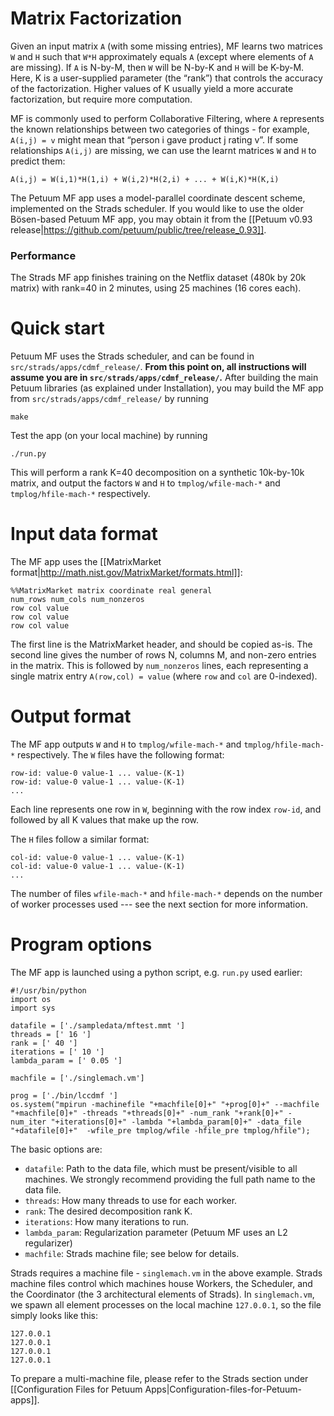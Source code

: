 # Matrix Factorization

Given an input matrix `A` (with some missing entries), MF learns two matrices `W` and `H` such that `W*H` approximately equals `A` (except where elements of `A` are missing). If `A` is N-by-M, then `W` will be N-by-K and `H` will be K-by-M. Here, K is a user-supplied parameter (the “rank”) that controls the accuracy of the factorization. Higher values of K usually yield a more accurate factorization, but require more computation.

MF is commonly used to perform Collaborative Filtering, where `A` represents the known relationships between two categories of things - for example, `A(i,j) = v` might mean that “person i gave product j rating v”. If some relationships `A(i,j)` are missing, we can use the learnt matrices `W` and `H` to predict them:

`A(i,j) = W(i,1)*H(1,i) + W(i,2)*H(2,i) + ... + W(i,K)*H(K,i)`

The Petuum MF app uses a model-parallel coordinate descent scheme, implemented on the Strads scheduler. If you would like to use the older Bösen-based Petuum MF app, you may obtain it from the [[Petuum v0.93 release|https://github.com/petuum/public/tree/release_0.93]].

### Performance 

The Strads MF app finishes training on the Netflix dataset (480k by 20k matrix) with rank=40 in 2 minutes, using 25 machines (16 cores each).

# Quick start

Petuum MF uses the Strads scheduler, and can be found in `src/strads/apps/cdmf_release/`. **From this point on, all instructions will assume you are in `src/strads/apps/cdmf_release/`.** After building the main Petuum libraries (as explained under Installation), you may build the MF app from `src/strads/apps/cdmf_release/` by running

```
make
```

Test the app (on your local machine) by running

```
./run.py
```

This will perform a rank K=40 decomposition on a synthetic 10k-by-10k matrix, and output the factors `W` and `H` to `tmplog/wfile-mach-*` and `tmplog/hfile-mach-*` respectively.

# Input data format

The MF app uses the [[MatrixMarket format|http://math.nist.gov/MatrixMarket/formats.html]]:

```
%%MatrixMarket matrix coordinate real general
num_rows num_cols num_nonzeros
row col value 
row col value 
row col value 
```

The first line is the MatrixMarket header, and should be copied as-is. The second line gives the number of rows N, columns M, and non-zero entries in the matrix. This is followed by `num_nonzeros` lines, each representing a single matrix entry `A(row,col) = value` (where `row` and `col` are 0-indexed).

# Output format

The MF app outputs `W` and `H` to `tmplog/wfile-mach-*` and `tmplog/hfile-mach-*` respectively. The `W` files have the following format:

```
row-id: value-0 value-1 ... value-(K-1)
row-id: value-0 value-1 ... value-(K-1)
...
```

Each line represents one row in `W`, beginning with the row index `row-id`, and followed by all K values that make up the row.

The `H` files follow a similar format:

```
col-id: value-0 value-1 ... value-(K-1)
col-id: value-0 value-1 ... value-(K-1)
...
```

The number of files `wfile-mach-*` and `hfile-mach-*` depends on the number of worker processes used --- see the next section for more information.

# Program options

The MF app is launched using a python script, e.g. `run.py` used earlier:

```
#!/usr/bin/python
import os
import sys

datafile = ['./sampledata/mftest.mmt ']
threads = [' 16 ']
rank = [' 40 ']
iterations = [' 10 ']
lambda_param = [' 0.05 ']

machfile = ['./singlemach.vm']

prog = ['./bin/lccdmf ']
os.system("mpirun -machinefile "+machfile[0]+" "+prog[0]+" --machfile "+machfile[0]+" -threads "+threads[0]+" -num_rank "+rank[0]+" -num_iter "+iterations[0]+" -lambda "+lambda_param[0]+" -data_file "+datafile[0]+"  -wfile_pre tmplog/wfile -hfile_pre tmplog/hfile");
```

The basic options are:
* `datafile`: Path to the data file, which must be present/visible to all machines. We strongly recommend providing the full path name to the data file.
* `threads`: How many threads to use for each worker.
* `rank`: The desired decomposition rank K.
* `iterations`: How many iterations to run.
* `lambda_param`: Regularization parameter (Petuum MF uses an L2 regularizer)
* `machfile`: Strads machine file; see below for details.

Strads requires a machine file - `singlemach.vm` in the above example. Strads machine files control which machines house Workers, the Scheduler, and the Coordinator (the 3 architectural elements of Strads). In `singlemach.vm`, we spawn all element processes on the local machine `127.0.0.1`, so the file simply looks like this:

```
127.0.0.1
127.0.0.1
127.0.0.1
127.0.0.1
```

To prepare a multi-machine file, please refer to the Strads section under [[Configuration Files for Petuum Apps|Configuration-files-for-Petuum-apps]].
